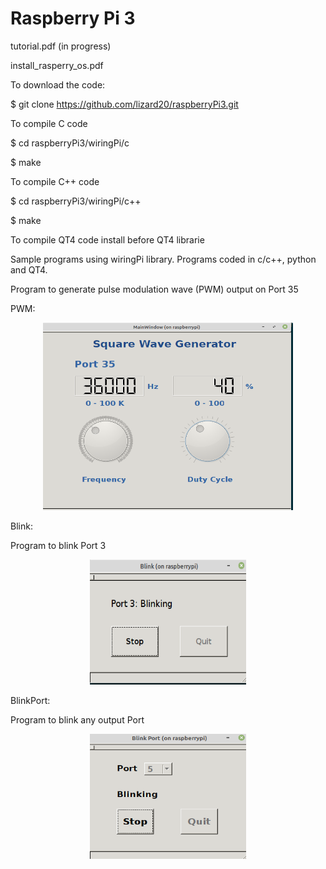 # Raspberry Pi 3

tutorial.pdf (in progress)

install\_rasperry\_os.pdf

To download the code:

$ git clone https://github.com/lizard20/raspberryPi3.git

To compile C code

$ cd raspberryPi3/wiringPi/c

$ make

To compile  C++ code

$ cd raspberryPi3/wiringPi/c++

$ make

To compile QT4 code install before QT4 librarie


Sample programs using wiringPi library. 
Programs coded in c/c++, python and QT4.

Program to generate pulse modulation  wave (PWM) output on Port 35 

PWM:

<p align="center">
<img src="images/PWM.png" width="400" height="300">
</p>
Blink:

Program to blink Port 3
<p align="center">
<img src="images/Blink.png" width="250" height="200">
</p>

BlinkPort:

Program to blink any output Port
<p align="center">
<img  src="images/BlinkPort.png" width="250" height="200">
</p>

